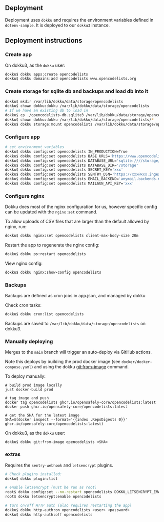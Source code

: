 ## Deployment

Deployment uses `dokku` and requires the environment variables defined in `dotenv-sample`.
It is deployed to our `dokku3` instance.

## Deployment instructions

### Create app

On dokku3, as the `dokku` user:

```sh
dokku$ dokku apps:create opencodelists
dokku$ dokku domains:add opencodelists www.opencodelists.org
```

### Create storage for sqlite db and backups and load db into it
```sh
dokku$ mkdir /var/lib/dokku/data/storage/opencodelists
dokku$ chown dokku:dokku /var/lib/dokku/data/storage/opencodelists
# If we have an existing db to load in
dokku$ cp ./opencodelists-db.sqlite3 /var/lib/dokku/data/storage/opencodelists/db.sqlite3
dokku$ chown dokku:dokku /var/lib/dokku/data/storage/opencodelists/*
dokku$ dokku storage:mount opencodelists /var/lib/dokku/data/storage/opencodelists/:/storage
```

### Configure app

```sh
# set environment variables
dokku$ dokku config:set opencodelists IN_PRODUCTION=True
dokku$ dokku config:set opencodelists BASE_URLS='https://www.opencodelists.org'
dokku$ dokku config:set opencodelists DATABASE_URL='sqlite:////storage/db.sqlite3'
dokku$ dokku config:set opencodelists DATABASE_DIR='/storage'
dokku$ dokku config:set opencodelists SECRET_KEY='xxx'
dokku$ dokku config:set opencodelists SENTRY_DSN='https://xxx@xxx.ingest.sentry.io/xxx'
dokku$ dokku config:set opencodelists EMAIL_BACKEND='anymail.backends.mailgun.EmailBackend'
dokku$ dokku config:set opencodelists MAILGUN_API_KEY='xxx'
```

### Configure nginx
Dokku does most of the nginx configuration for us, however specific config can be updated
with the `nginx:set` command.

To allow uploads of CSV files that are larger than the default allowed by nginx, run:

```sh
dokku$ dokku nginx:set opencodelists client-max-body-size 20m
```

Restart the app to regenerate the nginx config:
```sh
dokku$ dokku ps:restart opencodelists
```

View nginx config:
```sh
dokku$ dokku nginx:show-config opencodelists
```

### Backups
Backups are defined as cron jobs in app.json, and managed by dokku

Check cron tasks:
```sh
dokku$ dokku cron:list opencodelists
```

Backups are saved to `/var/lib/dokku/data/storage/opencodelists` on dokku3.

### Manually deploying

Merges to the `main` branch will trigger an auto-deploy via GitHub actions.

Note this deploys by building the prod docker image (see `docker/docker-compose.yaml`) and using the dokku [git:from-image](https://dokku.com/docs/deployment/methods/git/#initializing-an-app-repository-from-a-docker-image) command.

To deploy manually:

```
# build prod image locally
just docker-build prod

# tag image and push
docker tag opencodelists ghcr.io/opensafely-core/opencodelists:latest
docker push ghcr.io/opensafely-core/opencodelists:latest

# get the SHA for the latest image
SHA=$(docker inspect --format='{{index .RepoDigests 0}}' ghcr.io/opensafely-core/opencodelists:latest)
```

On dokku3, as the `dokku` user:
```
dokku$ dokku git:from-image opencodelists <SHA>
```

### extras

Requires the `sentry-webhook` and `letsencrypt` plugins.


```sh
# Check plugins installed:
dokku$ dokku plugin:list

# enable letsencrypt (must be run as root)
root$ dokku config:set --no-restart opencodelists DOKKU_LETSENCRYPT_EMAIL=<e-mail>
root$ dokku letsencrypt:enable opencodelists

# turn on/off HTTP auth (also requires restarting the app)
dokku$ dokku http-auth:on opencodelists <user> <password>
dokku$ dokku http-auth:off opencodelists
```
